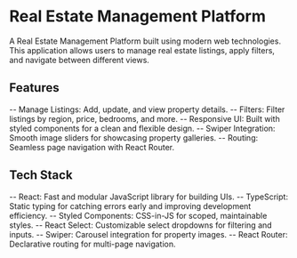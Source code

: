 # Real Estate Management Platform

A Real Estate Management Platform built using modern web technologies. This application allows users to manage real estate listings, apply filters, and navigate between different views.

## Features

 -- Manage Listings: Add, update, and view property details.
 -- Filters: Filter listings by region, price, bedrooms, and more.
 -- Responsive UI: Built with styled components for a clean and flexible design.
 -- Swiper Integration: Smooth image sliders for showcasing property galleries.
 -- Routing: Seamless page navigation with React Router.

## Tech Stack

-- React: Fast and modular JavaScript library for building UIs.
-- TypeScript: Static typing for catching errors early and improving development efficiency.
-- Styled Components: CSS-in-JS for scoped, maintainable styles.
-- React Select: Customizable select dropdowns for filtering and inputs.
-- Swiper: Carousel integration for property images.
-- React Router: Declarative routing for multi-page navigation.

